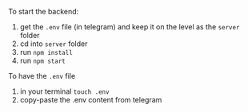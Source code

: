 To start the backend: 

1. get the `.env` file (in telegram) and keep it on the level as the `server` folder
2. cd into `server` folder
3. run `npm install`
4. run `npm start`


To have the `.env` file
1. in your terminal `touch .env`
2. copy-paste the .env content from telegram
